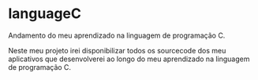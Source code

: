 # languageC
Andamento do meu aprendizado na linguagem de programação C.

Neste meu projeto irei disponibilizar todos os sourcecode dos meu aplicativos que desenvolverei ao longo do meu aprendizado na linguagem de programação C.
